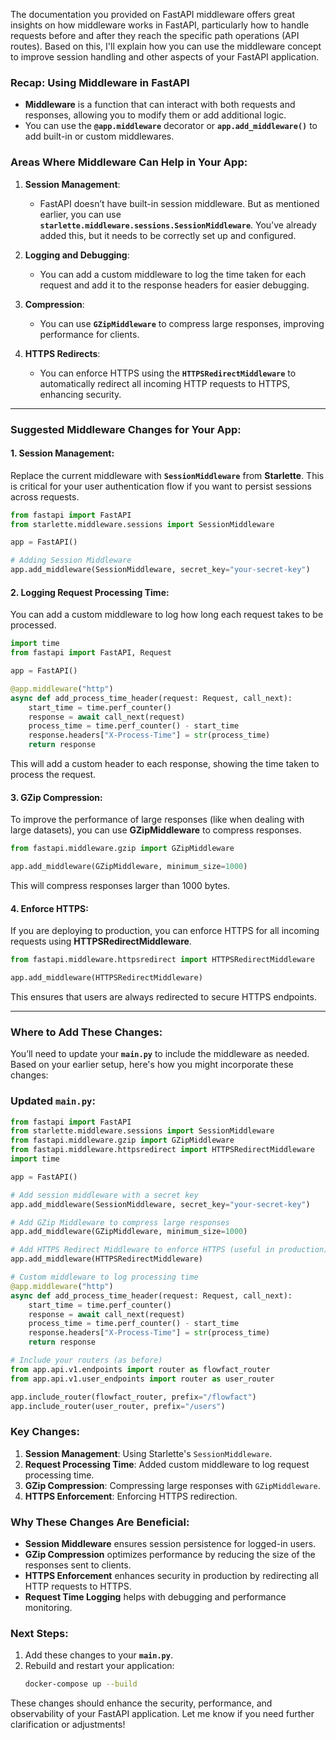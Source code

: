 The documentation you provided on FastAPI middleware offers great insights on how middleware works in FastAPI, particularly how to handle requests before and after they reach the specific path operations (API routes). Based on this, I'll explain how you can use the middleware concept to improve session handling and other aspects of your FastAPI application.

### Recap: Using Middleware in FastAPI
- **Middleware** is a function that can interact with both requests and responses, allowing you to modify them or add additional logic.
- You can use the **`@app.middleware`** decorator or **`app.add_middleware()`** to add built-in or custom middlewares.
  
### Areas Where Middleware Can Help in Your App:

1. **Session Management**: 
   - FastAPI doesn’t have built-in session middleware. But as mentioned earlier, you can use **`starlette.middleware.sessions.SessionMiddleware`**. You’ve already added this, but it needs to be correctly set up and configured.
   
2. **Logging and Debugging**:
   - You can add a custom middleware to log the time taken for each request and add it to the response headers for easier debugging.
   
3. **Compression**:
   - You can use **`GZipMiddleware`** to compress large responses, improving performance for clients.

4. **HTTPS Redirects**:
   - You can enforce HTTPS using the **`HTTPSRedirectMiddleware`** to automatically redirect all incoming HTTP requests to HTTPS, enhancing security.

---

### Suggested Middleware Changes for Your App:

#### 1. **Session Management**: 

Replace the current middleware with **`SessionMiddleware`** from **Starlette**. This is critical for your user authentication flow if you want to persist sessions across requests.

```python
from fastapi import FastAPI
from starlette.middleware.sessions import SessionMiddleware

app = FastAPI()

# Adding Session Middleware
app.add_middleware(SessionMiddleware, secret_key="your-secret-key")
```

#### 2. **Logging Request Processing Time**:

You can add a custom middleware to log how long each request takes to be processed.

```python
import time
from fastapi import FastAPI, Request

app = FastAPI()

@app.middleware("http")
async def add_process_time_header(request: Request, call_next):
    start_time = time.perf_counter()
    response = await call_next(request)
    process_time = time.perf_counter() - start_time
    response.headers["X-Process-Time"] = str(process_time)
    return response
```

This will add a custom header to each response, showing the time taken to process the request.

#### 3. **GZip Compression**:

To improve the performance of large responses (like when dealing with large datasets), you can use **GZipMiddleware** to compress responses.

```python
from fastapi.middleware.gzip import GZipMiddleware

app.add_middleware(GZipMiddleware, minimum_size=1000)
```

This will compress responses larger than 1000 bytes.

#### 4. **Enforce HTTPS**:

If you are deploying to production, you can enforce HTTPS for all incoming requests using **HTTPSRedirectMiddleware**.

```python
from fastapi.middleware.httpsredirect import HTTPSRedirectMiddleware

app.add_middleware(HTTPSRedirectMiddleware)
```

This ensures that users are always redirected to secure HTTPS endpoints.

---

### Where to Add These Changes:
You’ll need to update your **`main.py`** to include the middleware as needed. Based on your earlier setup, here's how you might incorporate these changes:

### Updated `main.py`:

```python
from fastapi import FastAPI
from starlette.middleware.sessions import SessionMiddleware
from fastapi.middleware.gzip import GZipMiddleware
from fastapi.middleware.httpsredirect import HTTPSRedirectMiddleware
import time

app = FastAPI()

# Add session middleware with a secret key
app.add_middleware(SessionMiddleware, secret_key="your-secret-key")

# Add GZip Middleware to compress large responses
app.add_middleware(GZipMiddleware, minimum_size=1000)

# Add HTTPS Redirect Middleware to enforce HTTPS (useful in production)
app.add_middleware(HTTPSRedirectMiddleware)

# Custom middleware to log processing time
@app.middleware("http")
async def add_process_time_header(request: Request, call_next):
    start_time = time.perf_counter()
    response = await call_next(request)
    process_time = time.perf_counter() - start_time
    response.headers["X-Process-Time"] = str(process_time)
    return response

# Include your routers (as before)
from app.api.v1.endpoints import router as flowfact_router
from app.api.v1.user_endpoints import router as user_router

app.include_router(flowfact_router, prefix="/flowfact")
app.include_router(user_router, prefix="/users")
```

### Key Changes:
1. **Session Management**: Using Starlette's `SessionMiddleware`.
2. **Request Processing Time**: Added custom middleware to log request processing time.
3. **GZip Compression**: Compressing large responses with `GZipMiddleware`.
4. **HTTPS Enforcement**: Enforcing HTTPS redirection.

### Why These Changes Are Beneficial:
- **Session Middleware** ensures session persistence for logged-in users.
- **GZip Compression** optimizes performance by reducing the size of the responses sent to clients.
- **HTTPS Enforcement** enhances security in production by redirecting all HTTP requests to HTTPS.
- **Request Time Logging** helps with debugging and performance monitoring.

### Next Steps:
1. Add these changes to your **`main.py`**.
2. Rebuild and restart your application:
   ```bash
   docker-compose up --build
   ```

These changes should enhance the security, performance, and observability of your FastAPI application. Let me know if you need further clarification or adjustments!